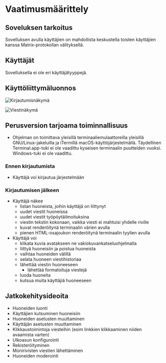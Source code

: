 # Vaatimusmäärittely

## Soveluksen tarkoitus
Sovelluksen avulla käyttäjien on mahdollista keskustella toisten käyttäjien kanssa Matrix-protokollan välityksellä.

## Käyttäjät
Sovelluksella ei ole eri käyttäjätyyppejä.

## Käyttöliittymäluonnos
![Kirjautumisnäkymä](https://img.mau.lu/HIzm2.png)

![Viestinäkymä](https://img.mau.lu/hhj4M.png)

## Perusversion tarjoama toiminnallisuus
* Ohjelman on toimittava yleisillä terminaaliemulaattoreilla yleisillä
  GNU/Linux-jakeluilla ja iTermillä macOS-käyttöjärjestelmällä. Täydellinen
  Terminal.app-tuki ei ole vaadittu kyseisen terminaalin puutteiden vuoksi.
  Windows-tuki ei ole vaadittu.

### Ennen kirjautumista
* Käyttäjä voi kirjautua järjestelmään

### Kirjautumisen jälkeen
* Käyttäjä näkee
  * listan huoneista, joihin käyttäjä on liittynyt
  * uudet viestit huoneissa
  * uudet viestit työpöytäilmoituksina
  * viestin tekstin kokonaan, vaikka viesti ei mahtuisi yhdelle riville
  * kuvat renderöitynä terminaalin värien avulla
  * pienen HTML-osajoukon renderöitynä terminaalin tyylien avulla
* Käyttäjä voi
  * klikata kuvia avatakseen ne vakiokuvankatseluohjelmalla
  * liittyä huoneisiin ja poistua huoneista
  * vaihtaa huoneiden välillä
  * selata huoneen viestihistoriaa
  * lähettää viestin huoneeseen
    * lähettää formatoituja viestejä
  * luoda huoneita
  * kutsua muita käyttäjiä huoneeseen

## Jatkokehitysideoita
* Huoneiden luonti
* Käyttäjien kutsuminen huoneisiin
* Huoneiden asetusten muuttaminen
* Käyttäjän asetusten muuttaminen
* Klikkaustoimintoja viesteihin (esim linkkien klikkaaminen niiden avaamista varten)
* Ulkoasun konfigurointi
* Rekisteröityminen
* Monirivisten viestien lähettäminen
* Huoneiden moderointi
